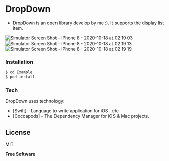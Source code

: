 # DropDown

- DropDown is an open library develop by me :). It supports the display list item.

![Simulator Screen Shot - iPhone 8 - 2020-10-18 at 02 19 03](https://user-images.githubusercontent.com/15699560/96350585-1aeb8880-10e9-11eb-8d2d-fbfc02053655.png)
![Simulator Screen Shot - iPhone 8 - 2020-10-18 at 02 19 13](https://user-images.githubusercontent.com/15699560/96350590-1cb54c00-10e9-11eb-8e6e-5ab3dc0c74ed.png)
![Simulator Screen Shot - iPhone 8 - 2020-10-18 at 02 19 19](https://user-images.githubusercontent.com/15699560/96350591-1de67900-10e9-11eb-9295-e033b726b6b5.png)

  
### Installation
```sh
$ cd Example
$ pod install
```

### Tech
DropDown uses technology:

* [Swift] - Language to write application for iOS ..etc
* [Cocoapods] - The Dependency Manager for iOS & Mac projects.

License
----
MIT

**Free Software**


